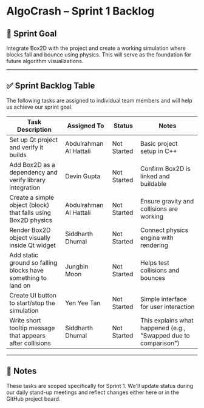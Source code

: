 # AlgoCrash – Sprint 1 Backlog

## 🎯 Sprint Goal

Integrate Box2D with the project and create a working simulation where blocks fall and bounce using physics. This will serve as the foundation for future algorithm visualizations.

---

## ✅ Sprint Backlog Table

The following tasks are assigned to individual team members and will help us achieve our sprint goal.

| Task Description                                              | Assigned To           | Status       | Notes                                                                 |
|---------------------------------------------------------------|------------------------|--------------|-----------------------------------------------------------------------|
| Set up Qt project and verify it builds                        | Abdulrahman Al Hattali | Not Started  | Basic project setup in C++                                            |
| Add Box2D as a dependency and verify library integration      | Devin Gupta            | Not Started  | Confirm Box2D is linked and buildable                                |
| Create a simple object (block) that falls using Box2D physics | Abdulrahman Al Hattali | Not Started  | Ensure gravity and collisions are working                            |
| Render Box2D object visually inside Qt widget                 | Siddharth Dhumal       | Not Started  | Connect physics engine with rendering                                |
| Add static ground so falling blocks have something to land on | Jungbin Moon           | Not Started  | Helps test collisions and bounces                                    |
| Create UI button to start/stop the simulation                 | Yen Yee Tan            | Not Started  | Simple interface for user interaction                                |
| Write short tooltip message that appears after collisions     | Siddharth Dhumal       | Not Started  | This explains what happened (e.g., "Swapped due to comparison")       |

---

## 📝 Notes

These tasks are scoped specifically for Sprint 1. We'll update status during our daily stand-up meetings and reflect changes either here or in the GitHub project board.